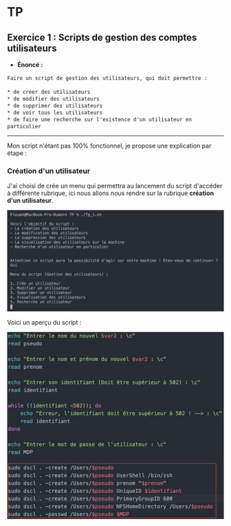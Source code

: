 # TP

## Exercice 1 : Scripts de gestion des comptes utilisateurs

* **Énoncé :**

```
Faire un script de gestion des utilisateurs, qui doit permettre :

* de créer des utilisateurs
* de modifier des utilisateurs
* de supprimer des utilisateurs
* de voir tous les utilisateurs
* de faire une recherche sur l'existence d'un utilisateur en particulier
```
-----------------

Mon script n'étant pas 100% fonctionnel, je propose une explication par étape :

### Création d'un utilisateur

J'ai choisi de crée un menu qui permettra au lancement du script d'accéder à différente rubrique, ici nous allons nous rendre sur la rubrique **création d'un utilisateur**.

![Tp1_0](https://github.com/ByMSRT/Shell/blob/main/Images/Tp1_0.png)

Voici un aperçu du script : 

![Tp1_0](https://github.com/ByMSRT/Shell/blob/main/Images/Tp1_1.png)

